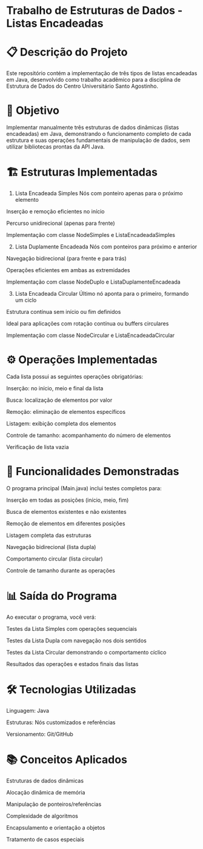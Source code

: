 # Trabalho de Estruturas de Dados - Listas Encadeadas
# 📋 Descrição do Projeto
Este repositório contém a implementação de três tipos de listas encadeadas em Java, desenvolvido como trabalho acadêmico para a disciplina de Estrutura de Dados do Centro Universitário Santo Agostinho.

# 🎯 Objetivo
Implementar manualmente três estruturas de dados dinâmicas (listas encadeadas) em Java, demonstrando o funcionamento completo de cada estrutura e suas operações fundamentais de manipulação de dados, sem utilizar bibliotecas prontas da API Java.

# 🏗️ Estruturas Implementadas
1. Lista Encadeada Simples
Nós com ponteiro apenas para o próximo elemento

Inserção e remoção eficientes no início

Percurso unidirecional (apenas para frente)

Implementação com classe NodeSimples e ListaEncadeadaSimples

2. Lista Duplamente Encadeada
Nós com ponteiros para próximo e anterior

Navegação bidirecional (para frente e para trás)

Operações eficientes em ambas as extremidades

Implementação com classe NodeDuplo e ListaDuplamenteEncadeada

3. Lista Encadeada Circular
Último nó aponta para o primeiro, formando um ciclo

Estrutura contínua sem início ou fim definidos

Ideal para aplicações com rotação contínua ou buffers circulares

Implementação com classe NodeCircular e ListaEncadeadaCircular

# ⚙️ Operações Implementadas
Cada lista possui as seguintes operações obrigatórias:

Inserção: no início, meio e final da lista

Busca: localização de elementos por valor

Remoção: eliminação de elementos específicos

Listagem: exibição completa dos elementos

Controle de tamanho: acompanhamento do número de elementos

Verificação de lista vazia

# 🧪 Funcionalidades Demonstradas
O programa principal (Main.java) inclui testes completos para:

Inserção em todas as posições (início, meio, fim)

Busca de elementos existentes e não existentes

Remoção de elementos em diferentes posições

Listagem completa das estruturas

Navegação bidirecional (lista dupla)

Comportamento circular (lista circular)

Controle de tamanho durante as operações

# 📊 Saída do Programa
Ao executar o programa, você verá:

Testes da Lista Simples com operações sequenciais

Testes da Lista Dupla com navegação nos dois sentidos

Testes da Lista Circular demonstrando o comportamento cíclico

Resultados das operações e estados finais das listas

# 🛠️ Tecnologias Utilizadas
Linguagem: Java

Estruturas: Nós customizados e referências

Versionamento: Git/GitHub

# 📚 Conceitos Aplicados
Estruturas de dados dinâmicas

Alocação dinâmica de memória

Manipulação de ponteiros/referências

Complexidade de algoritmos

Encapsulamento e orientação a objetos

Tratamento de casos especiais

